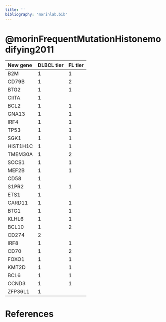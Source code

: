 ```yaml
---
title: ''
bibliography: 'morinlab.bib'
---
```


# @morinFrequentMutationHistonemodifying2011
|New gene|DLBCL tier|FL tier|
|:-|:-|:-|
|B2M|1 |1 |
|CD79B|1 |2 |
|BTG2|1 |1 |
|CIITA|1 | |
|BCL2|1 |1 |
|GNA13|1 |1 |
|IRF4|1 |1 |
|TP53|1 |1 |
|SGK1|1 |1 |
|HIST1H1C|1 |1 |
|TMEM30A|1 |2 |
|SOCS1|1 |1 |
|MEF2B|1 |1 |
|CD58|1 | |
|S1PR2|1 |1 |
|ETS1|1 | |
|CARD11|1 |1 |
|BTG1|1 |1 |
|KLHL6|1 |1 |
|BCL10|1 |2 |
|CD274|2 | |
|IRF8|1 |1 |
|CD70|1 |2 |
|FOXO1|1 |1 |
|KMT2D|1 |1 |
|BCL6|1 |1 |
|CCND3|1 |1 |
|ZFP36L1|1 | |

# References

